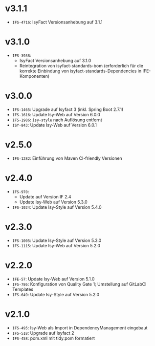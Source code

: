 # v3.1.1
- `IFS-4716`: IsyFact Versionsanhebung auf 3.1.1

# v3.1.0
- `IFS-3938`: 
  - IsyFact Versionsanhebung auf 3.1.0
  - Reintegration von isyfact-standards-bom (erforderlich für die korrekte Einbindung von isyfact-standards-Dependencies in IFE-Komponenten) 

# v3.0.0
- `IFS-1465`: Upgrade auf Isyfact 3 (inkl. Spring Boot 2.7.1)
- `IFS-1616`: Update Isy-Web auf Version 6.0.0
- `IFS-1986`: `isy-style` nach Auflösung entfernt
- `ISY-843`: Update Isy-Web auf Version 6.0.1

# v2.5.0
- `IFS-1282`: Einführung von Maven CI-friendly Versionen

# v2.4.0
- `IFS-970`:
    - Update auf Version IF 2.4
    - Update Isy-Web auf Version 5.3.0
- `IFS-1024`: Update Isy-Style auf Version 5.4.0

# v2.3.0
- `IFS-1005`: Update Isy-Style auf Version 5.3.0
- `IFS-1115`: Update Isy-Web auf Version 5.2.0

# v2.2.0
- `IFE-57`: Update Isy-Web auf Version 5.1.0
- `IFS-786`: Konfiguration von Quality Gate 1; Umstellung auf GitLabCI Templates
- `IFS-649`: Update Isy-Style auf Version 5.2.0

# v2.1.0
- `IFS-495`: Isy-Web als Import in DependencyManagement eingebaut
- `IFS-518`: Upgrade auf Isyfact 2
- `IFS-458`: pom.xml mit tidy:pom formatiert

